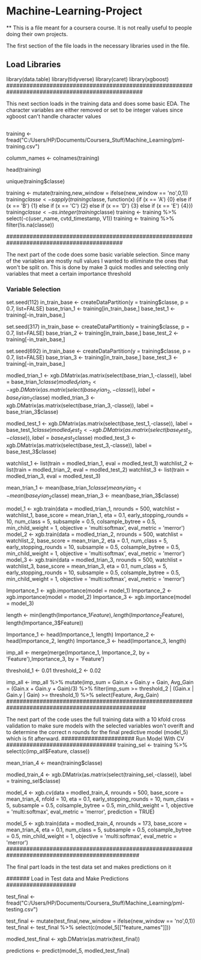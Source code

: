 # Machine-Learning-Project

** This is a file meant for a coursera course. It is not really useful to people doing their own projects.

The first section of the file loads in the necessary libraries used in the file.
  ## Load Libraries
  library(data.table)
  library(tidyverse)
  library(caret)
  library(xgboost)
#################################################################################################

This next section loads in the training data and does some basic EDA. The character variables are either 
removed or set to be integer values since xgboost can't handle character values
  ## 
  training <- fread("C:/Users/HP/Documents/Coursera_Stuff/Machine_Learning/pml-training.csv")

  columm_names <- colnames(training)

  head(training)

  unique(training$classe)

  training <- mutate(training,new_window =  ifelse(new_window == 'no',0,1))
  training$classe <- sapply(training$classe, function(x) {if (x == 'A') {0}
                                                                    else if (x == 'B') {1}
                                                                    else if (x == 'C') {2}
                                                                    else if (x == 'D') {3}
                                                                    else if (x == 'E') {4}})
  training$classe <- as.integer(training$classe)
  training <- training %>% select(-c(user_name, cvtd_timestamp, V1))
  training <- training %>% filter(!is.na(classe))
 
 ###########################################################################################
 
 The next part of the code does some basic variable selection. Since many of the variables are mostly
 null values I wanted to elliminate the ones that won't be split on. This is done by make 3 quick modles
 and selecting only variables that meet a certain importance threshold
 
   ### Variable Selection #################################################
  set.seed(112)
  in_train_base <- createDataPartition(y = training$classe, p = 0.7, list=FALSE)
  base_trian_1 <- training[in_train_base,]
  base_test_1 <- training[-in_train_base,]

  set.seed(317)
  in_train_base <- createDataPartition(y = training$classe, p = 0.7, list=FALSE)
  base_trian_2 <- training[in_train_base,]
  base_test_2 <- training[-in_train_base,]

  set.seed(692)
  in_train_base <- createDataPartition(y = training$classe, p = 0.7, list=FALSE)
  base_trian_3 <- training[in_train_base,]
  base_test_3 <- training[-in_train_base,]

  modled_trian_1 <- xgb.DMatrix(as.matrix(select(base_trian_1,-classe)), label = base_trian_1$classe)
  modled_trian_2 <- xgb.DMatrix(as.matrix(select(base_trian_2,-classe)), label = base_trian_2$classe)
  modled_trian_3 <- xgb.DMatrix(as.matrix(select(base_trian_3,-classe)), label = base_trian_3$classe)


  modled_test_1 <- xgb.DMatrix(as.matrix(select(base_test_1,-classe)), label = base_test_1$classe)
  modled_test_2 <- xgb.DMatrix(as.matrix(select(base_test_2,-classe)), label = base_test_2$classe)
  modled_test_3 <- xgb.DMatrix(as.matrix(select(base_test_3,-classe)), label = base_test_3$classe)

  watchlist_1 <- list(train = modled_trian_1, eval = modled_test_1)
  watchlist_2 <- list(train = modled_trian_2, eval = modled_test_2)
  watchlist_3 <- list(train = modled_trian_3, eval = modled_test_3)

  mean_trian_1 <- mean(base_trian_1$classe)
  mean_trian_2 <- mean(base_trian_2$classe)
  mean_trian_3 <- mean(base_trian_3$classe)

  model_1 <- xgb.train(data = modled_trian_1,
                       nrounds = 500,
                       watchlist = watchlist_1,
                       base_score = mean_trian_1,
                       eta = 0.1,
                       early_stopping_rounds = 10,
                       num_class = 5,
                       subsample = 0.5,
                       colsample_bytree = 0.5,
                       min_child_weight = 1,
                       objective = 'multi:softmax',
                       eval_metric = 'merror')
  model_2 <- xgb.train(data = modled_trian_2,
                       nrounds = 500,
                       watchlist = watchlist_2,
                       base_score = mean_trian_2,
                       eta = 0.1,
                       num_class = 5,
                       early_stopping_rounds = 10,
                       subsample = 0.5,
                       colsample_bytree = 0.5,
                       min_child_weight = 1,
                       objective = 'multi:softmax',
                       eval_metric = 'merror')
  model_3 <- xgb.train(data = modled_trian_3,
                       nrounds = 500,
                       watchlist = watchlist_3,
                       base_score = mean_trian_3,
                       eta = 0.1,
                       num_class = 5,
                       early_stopping_rounds = 10,
                       subsample = 0.5,
                       colsample_bytree = 0.5,
                       min_child_weight = 1,
                       objective = 'multi:softmax',
                       eval_metric = 'merror')

  Importance_1 <- xgb.importance(model = model_1)
  Importance_2 <- xgb.importance(model = model_2)
  Importance_3 <- xgb.importance(model = model_3)

  length <- min(length(Importance_1$Feature), length(Importance_2$Feature), length(Importance_3$Feature))

  Importance_1 <- head(Importance_1, length)
  Importance_2 <- head(Importance_2, length)
  Importance_3 <- head(Importance_3, length)

  imp_all <- merge(merge(Importance_1, Importance_2, by = 'Feature'),Importance_3, by = 'Feature')

  threshold_1 <- 0.01 
  threshold_2 <- 0.02

  imp_all <- imp_all %>% mutate(imp_sum = Gain.x + Gain.y + Gain, Avg_Gain = (Gain.x + Gain.y + Gain)/3) %>%
      filter(imp_sum >= threshold_2 | (Gain.x | Gain.y | Gain) >= threshold_1) %>%
      select(Feature, Avg_Gain)
##################################################################################################

The next part of the code uses the full training data with a 10 kfold cross validation to make sure 
models with the selected variables won't overift and to determine the correct n rounds for the 
final predictive model (model_5) which is fit afterward.
  ###################### Run Model With CV #################################
  training_sel <- training %>% select(c(imp_all$Feature, classe))

  mean_trian_4 <- mean(training$classe)


  modled_train_4 <- xgb.DMatrix(as.matrix(select(training_sel,-classe)), label = training_sel$classe)

  model_4 <- xgb.cv(data = modled_train_4,
                    nrounds = 500,
                    base_score = mean_trian_4,
                    nfold = 10,
                    eta = 0.1,
                    early_stopping_rounds = 10,
                    num_class = 5,
                    subsample = 0.5,
                    colsample_bytree = 0.5,
                    min_child_weight = 1,
                    objective = 'multi:softmax',
                    eval_metric = 'merror',
                    prediction = TRUE)



  model_5 <- xgb.train(data = modled_train_4,
                       nrounds = 173,
                       base_score = mean_trian_4,
                       eta = 0.1,
                       num_class = 5,
                       subsample = 0.5,
                       colsample_bytree = 0.5,
                       min_child_weight = 1,
                       objective = 'multi:softmax',
                       eval_metric = 'merror')
################################################################################################

The final part loads in the test data set and makes predictions on it 
     
  ####### Load in Test data and Make Predictions #####################

  test_final <- fread("C:/Users/HP/Documents/Coursera_Stuff/Machine_Learning/pml-testing.csv")

  test_final <- mutate(test_final,new_window =  ifelse(new_window == 'no',0,1))
  test_final <- test_final %>% select(c(model_5[["feature_names"]]))

  modled_test_final <- xgb.DMatrix(as.matrix(test_final))


  predictions <- predict(model_5, modled_test_final) 
